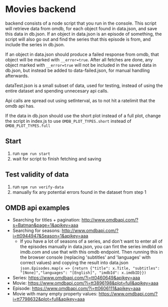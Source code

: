 # Movies backend

backend consists of a node script that you run in the console.
This script will retrieve data from omdb, for each object found in data.json, and save this data in db.json.
If an object in data.json is an episode of something, the script will also go out and find the series that this episode is from, and include the series in db.json.

If an object in data.json should produce a failed response from omdb, that object will be marked with `__error=true`. 
After all fetches are done, any object marked with `__error=true` will not be included in the saved data in db.json, but instead be added to data-failed.json, for manual handling afterwards.

dataTest.json is a small subset of data, used for testing, instead of using the entire dataset and spending unnecesary api calls.

Api calls are spread out using setInterval, as to not hit a ratelimit that the omdb api has.

If the data in db.json should use the short plot instead of a full plot, change the script in index.js to use `OMDB_PLOT_TYPES.short` instead of `OMDB_PLOT_TYPES.full`

## Start
1. run `npm run start`
2. wait for script to finish fetching and saving

## Test validity of data
1. run `npm run verify-data`
2. manually fix any potential errors found in the dataset from step 1

## OMDB api examples
- Searching for titles + pagination: http://www.omdbapi.com/?s=Batman&page=1&apikey=aaa
- Searching for seasons: http://www.omdbapi.com/?i=tt0944947&Season=1&apikey=aaa
  - If you have a lot of seasons of a series, and don't want to enter all of the episodes manually in data.json, you can fint the series imdbId on imdb.com and use that with this omdb endpoint. Then running this in the browser console (replacing 'subtitles' and 'languages' with correct values) and copying the result into data.json
  `json.Episodes.map(x => {return {"title": x.Title, "subtitles": "[None]","languages": "[English]", "imdbId": x.imdbID}})`
- Series: https://www.omdbapi.com/?i=tt0460649&apikey=aaa
- Movie: https://www.omdbapi.com/?i=tt3896198&plot=full&apikey=aaa
- Episode: https://www.omdbapi.com/?i=tt0606111&apikey=aaa
- Movie with many empty property values: https://www.omdbapi.com/?i=tt7798632&plot=full&apikey=aaa